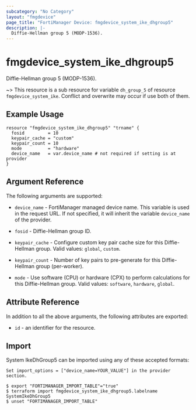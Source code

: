 ```yaml
---
subcategory: "No Category"
layout: "fmgdevice"
page_title: "FortiManager Device: fmgdevice_system_ike_dhgroup5"
description: |-
  Diffie-Hellman group 5 (MODP-1536).
---
```


# fmgdevice_system_ike_dhgroup5
Diffie-Hellman group 5 (MODP-1536).

~> This resource is a sub resource for variable `dh_group_5` of resource `fmgdevice_system_ike`. Conflict and overwrite may occur if use both of them.



## Example Usage

```hcl
resource "fmgdevice_system_ike_dhgroup5" "trname" {
  fosid         = 10
  keypair_cache = "custom"
  keypair_count = 10
  mode          = "hardware"
  device_name   = var.device_name # not required if setting is at provider
}
```

## Argument Reference


The following arguments are supported:

* `device_name` - FortiManager managed device name. This variable is used in the request URL. If not specified, it will inherit the variable `device_name` of the provider.

* `fosid` - Diffie-Hellman group ID.
* `keypair_cache` - Configure custom key pair cache size for this Diffie-Hellman group. Valid values: `global`, `custom`.

* `keypair_count` - Number of key pairs to pre-generate for this Diffie-Hellman group (per-worker).
* `mode` - Use software (CPU) or hardware (CPX) to perform calculations for this Diffie-Hellman group. Valid values: `software`, `hardware`, `global`.



## Attribute Reference

In addition to all the above arguments, the following attributes are exported:
* `id` - an identifier for the resource.

## Import

System IkeDhGroup5 can be imported using any of these accepted formats:
```
Set import_options = ["device_name=YOUR_VALUE"] in the provider section.

$ export "FORTIMANAGER_IMPORT_TABLE"="true"
$ terraform import fmgdevice_system_ike_dhgroup5.labelname SystemIkeDhGroup5
$ unset "FORTIMANAGER_IMPORT_TABLE"
```

